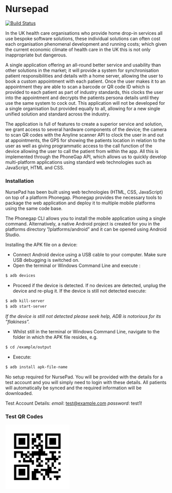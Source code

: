 # Nursepad

[![Build Status](https://travis-ci.org/joemccann/dillinger.svg?branch=master)](https://travis-ci.org/joemccann/dillinger)

In the UK health care organisations who provide home drop-in services all use bespoke software solutions, these individual solutions can often cost each organisation phenomenal development and running costs; which given the current economic climate of health care in the UK this is not only inappropriate but dangerous.

A single application offering an all-round better service and usability than other solutions in the market; it will provide a system for synchronisation patient responsibilities and details with a home server, allowing the user to book a custom appointment with each patient. Once the user makes it to an appointment they are able to scan a barcode or QR code ID which is provided to each patient as part of industry standards, this clocks the user into the appointment and decrypts the patients persona details until they use the same system to cock out. This application will not be developed for a single organisation but provided equally to all, allowing for a new single unified solution and standard across the industry.

The application is full of features to create a superior service and solution, we grant access to several hardware components of the device; the camera to scan QR codes with the Anyline scanner API to clock the user in and out at appointments, the GPS for showing the patients location in relation to the user as well as giving programmatic access to the call function of the device allowing the user to call the patient from within the app. All this is implemented through the PhoneGap API, which allows us to quickly develop multi-platform applications using standard web technologies such as JavaScript, HTML and CSS.

### Installation

NursePad has been built using web technologies (HTML, CSS, JavaScript) on top of a platform Phonegap. Phonegap provides the necessary tools to package the web application and deploy it to multiple mobile platforms using the same code base.

The Phonegap CLI allows you to install the mobile application using a single command. Alternatively, a native Android project is created for you in the platforms directory ”/platforms/android” and it can be opened using Android Studio.

Installing the APK file on a device:
*  Connect Android device using a USB cable to your computer. Make sure USB debugging is switched on.
*  Open the terminal or Windows Command Line and execute :
```sh
$ adb devices
```
* Proceed if the device is detected. If no devices are detected, unplug the device and re-plug it. If the device is still not detected execute:
```sh
$ adb kill-server
$ adb start-server
```
*If the device is still not detected please seek help, ADB is notorious for its ”flakiness”.*
* Whilst still in the terminal or Windows Command Line, navigate to the folder in which the APK file resides, e.g.
```sh
$ cd /example/output
```
* Execute:
```sh
$ adb install apk-file-name
```

No setup required for NursePad. You will be provided with the details for a test account and you will simply need to login with these details. All patients will automatically be synced and the required information will be downloaded.

Test Account Details:
*email*: test@example.com 
*password*: test1!

### Test QR Codes

![Name: Peter](https://raw.githubusercontent.com/brandonhhardy/nursepad/master/assets/www/img/qr_id_0.png)

 
